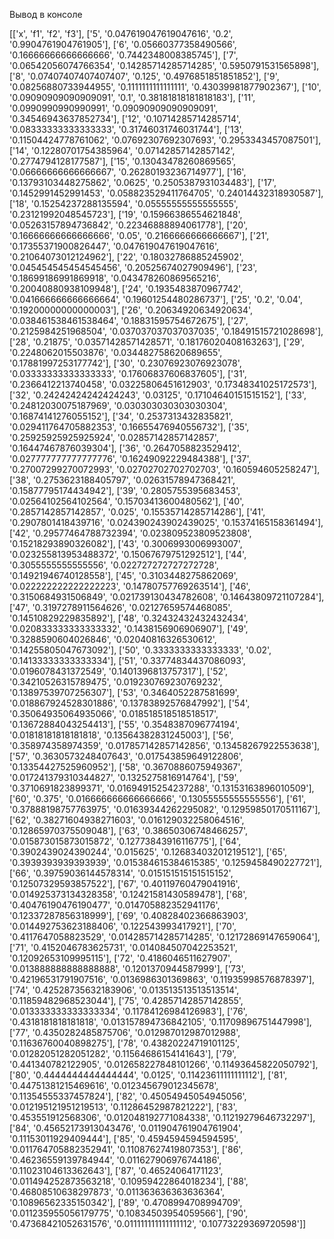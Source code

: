 Вывод в консоле

[['x', 'f1', 'f2', 'f3'], ['5', '0.047619047619047616', '0.2', '0.9904761904761905'], ['6', '0.05660377358490566', '0.16666666666666666', '0.7442348008385745'], ['7', '0.06542056074766354', '0.14285714285714285', '0.5950791531565898'], ['8', '0.07407407407407407', '0.125', '0.4976851851851852'], ['9', '0.08256880733944955', '0.1111111111111111', '0.43039981877902367'], ['10', '0.09090909090909091', '0.1', '0.38181818181818183'], ['11', '0.0990990990990991', '0.09090909090909091', '0.34546943637852734'], ['12', '0.10714285714285714', '0.08333333333333333', '0.31746031746031744'], ['13', '0.11504424778761062', '0.07692307692307693', '0.2953343457087501'], ['14', '0.12280701754385964', '0.07142857142857142', '0.2774794128177587'], ['15', '0.13043478260869565', '0.06666666666666667', '0.26280193236714977'], ['16', '0.13793103448275862', '0.0625', '0.2505387931034483'], ['17', '0.1452991452991453', '0.058823529411764705', '0.24014432318930587'], ['18', '0.15254237288135594', '0.05555555555555555', '0.23121992048545723'], ['19', '0.15966386554621848', '0.05263157894736842', '0.22346888894061778'], ['20', '0.16666666666666666', '0.05', '0.2166666666666667'], ['21', '0.17355371900826447', '0.047619047619047616', '0.21064073012124962'], ['22', '0.18032786885245902', '0.045454545454545456', '0.20525674027909496'], ['23', '0.18699186991869918', '0.043478260869565216', '0.20040880938109948'], ['24', '0.1935483870967742', '0.041666666666666664', '0.19601254480286737'], ['25', '0.2', '0.04', '0.19200000000000003'], ['26', '0.20634920634920634', '0.038461538461538464', '0.18831595754672675'], ['27', '0.2125984251968504', '0.037037037037037035', '0.18491515721028698'], ['28', '0.21875', '0.03571428571428571', '0.18176020408163263'], ['29', '0.2248062015503876', '0.034482758620689655', '0.17881997253177742'], ['30', '0.23076923076923078', '0.03333333333333333', '0.17606837606837605'], ['31', '0.2366412213740458', '0.03225806451612903', '0.17348341025172573'], ['32', '0.24242424242424243', '0.03125', '0.17104640151515152'], ['33', '0.24812030075187969', '0.030303030303030304', '0.16874141276055152'], ['34', '0.2537313432835821', '0.029411764705882353', '0.16655476940556732'], ['35', '0.25925925925925924', '0.02857142857142857', '0.16447467876039304'], ['36', '0.2647058823529412', '0.027777777777777776', '0.16249092229484388'], ['37', '0.27007299270072993', '0.02702702702702703', '0.160594605258247'], ['38', '0.2753623188405797', '0.02631578947368421', '0.15877795174434942'], ['39', '0.2805755395683453', '0.02564102564102564', '0.15703413600480562'], ['40', '0.2857142857142857', '0.025', '0.15535714285714286'], ['41', '0.2907801418439716', '0.024390243902439025', '0.15374165158361494'], ['42', '0.29577464788732394', '0.023809523809523808', '0.15218293890326082'], ['43', '0.3006993006993007', '0.023255813953488372', '0.15067679751292512'], ['44', '0.3055555555555556', '0.022727272727272728', '0.14921946740128558'], ['45', '0.3103448275862069', '0.022222222222222223', '0.14780757769263514'], ['46', '0.3150684931506849', '0.021739130434782608', '0.14643809721107284'], ['47', '0.3197278911564626', '0.02127659574468085', '0.14510829229835892'], ['48', '0.32432432432432434', '0.020833333333333332', '0.1438156906906907'], ['49', '0.3288590604026846', '0.02040816326530612', '0.14255805047673092'], ['50', '0.3333333333333333', '0.02', '0.14133333333333334'], ['51', '0.33774834437086093', '0.0196078431372549', '0.1401396813757317'], ['52', '0.34210526315789475', '0.019230769230769232', '0.13897539707256307'], ['53', '0.3464052287581699', '0.018867924528301886', '0.13783892576847992'], ['54', '0.35064935064935066', '0.018518518518518517', '0.13672884043254413'], ['55', '0.3548387096774194', '0.01818181818181818', '0.13564382831245003'], ['56', '0.358974358974359', '0.017857142857142856', '0.13458267922553638'], ['57', '0.3630573248407643', '0.017543859649122806', '0.13354427525960952'], ['58', '0.3670886075949367', '0.017241379310344827', '0.1325275816914764'], ['59', '0.3710691823899371', '0.01694915254237288', '0.13153163896010509'], ['60', '0.375', '0.016666666666666666', '0.13055555555555556'], ['61', '0.37888198757763975', '0.01639344262295082', '0.12959850170511167'], ['62', '0.38271604938271603', '0.016129032258064516', '0.12865970375509048'], ['63', '0.38650306748466257', '0.015873015873015872', '0.12773843916116775'], ['64', '0.3902439024390244', '0.015625', '0.12683403201219512'], ['65', '0.3939393939393939', '0.015384615384615385', '0.1259458490227721'], ['66', '0.39759036144578314', '0.015151515151515152', '0.12507329593857522'], ['67', '0.40119760479041916', '0.014925373134328358', '0.12421581430589478'], ['68', '0.40476190476190477', '0.014705882352941176', '0.12337287856318999'], ['69', '0.40828402366863903', '0.014492753623188406', '0.122543993417921'], ['70', '0.4117647058823529', '0.014285714285714285', '0.12172869147659064'], ['71', '0.4152046783625731', '0.014084507042253521', '0.12092653109995115'], ['72', '0.4186046511627907', '0.013888888888888888', '0.1201370944587999'], ['73', '0.42196531791907516', '0.0136986301369863', '0.11935998576878397'], ['74', '0.42528735632183906', '0.013513513513513514', '0.11859482968523044'], ['75', '0.42857142857142855', '0.013333333333333334', '0.11784126984126983'], ['76', '0.4318181818181818', '0.013157894736842105', '0.11709896751447998'], ['77', '0.4350282485875706', '0.012987012987012988', '0.11636760040898275'], ['78', '0.43820224719101125', '0.01282051282051282', '0.11564686154141643'], ['79', '0.441340782122905', '0.012658227848101266', '0.11493645822050792'], ['80', '0.4444444444444444', '0.0125', '0.11423611111111112'], ['81', '0.44751381215469616', '0.012345679012345678', '0.11354555337457824'], ['82', '0.45054945054945056', '0.012195121951219513', '0.11286452987821222'], ['83', '0.453551912568306', '0.012048192771084338', '0.11219279646732297'], ['84', '0.45652173913043476', '0.011904761904761904', '0.11153011929409444'], ['85', '0.4594594594594595', '0.011764705882352941', '0.11087627419807353'], ['86', '0.46236559139784944', '0.011627906976744186', '0.11023104613362643'], ['87', '0.46524064171123', '0.011494252873563218', '0.10959422864018234'], ['88', '0.46808510638297873', '0.011363636363636364', '0.10896562335150342'], ['89', '0.4708994708994709', '0.011235955056179775', '0.10834503954059566'], ['90', '0.47368421052631576', '0.011111111111111112', '0.10773229369720598']]